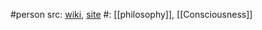 #person 
src: [wiki](https://en.wikipedia.org/wiki/Kirk_Ludwig), [site](https://socrates.sitehost.iu.edu) 
#: [[philosophy]], [[Consciousness]]
